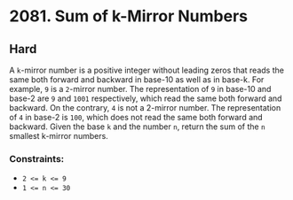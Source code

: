 # 2081. Sum of k-Mirror Numbers

## Hard

A `k`-mirror number is a positive integer without leading zeros that reads the same both forward and backward in base-10
as well as in base-k. For example, `9` is a `2`-mirror number. The representation of `9` in base-10 and base-2 are `9`
and `1001` respectively, which read the same both forward and backward. On the contrary, `4` is not a 2-mirror number.
The representation of `4` in base-2 is `100`, which does not read the same both forward and backward. Given the base `k`
and the number `n`, return the sum of the `n` smallest k-mirror numbers.

### Constraints:

- `2 <= k <= 9`
- `1 <= n <= 30`
